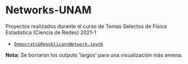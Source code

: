 # Networks-UNAM
Proyectos realizados durante el curso de Temas Selectos de Física Estadística (Ciencia de Redes) 2021-1


- [`Democrats&RepublicansNetwork.ipynb`](https://nbviewer.jupyter.org/github/IvanBaron/Networks-UNAM/blob/main/Democrats%26RepublicansNetwork.ipynb)

**Nota:** Se borraron los outputs 'largos' para una visualización más amena.
